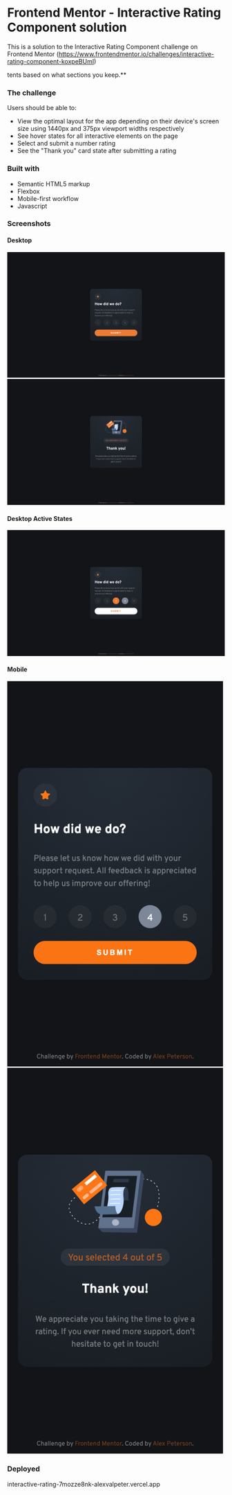 # Frontend Mentor - Interactive Rating Component solution

This is a solution to the Interactive Rating Component challenge on Frontend Mentor (https://www.frontendmentor.io/challenges/interactive-rating-component-koxpeBUmI)

tents based on what sections you keep.**

### The challenge

Users should be able to:

- View the optimal layout for the app depending on their device's screen size using 1440px and 375px viewport widths respectively
- See hover states for all interactive elements on the page
- Select and submit a number rating
- See the "Thank you" card state after submitting a rating

### Built with

- Semantic HTML5 markup
- Flexbox
- Mobile-first workflow
- Javascript


### Screenshots 

#### Desktop
![Desktop](./Screenshots/Desktop_rating.png)
![Desktop](./Screenshots/Desktop_thankyou.png)

#### Desktop Active States
![Desktop](./Screenshots/Desktop_active.png)

#### Mobile
<img src="./Screenshots/Mobile_rating.png" width="500">  <img src="./Screenshots/Mobile_thankyou.png" width="500">  


### Deployed
interactive-rating-7mozze8nk-alexvalpeter.vercel.app
